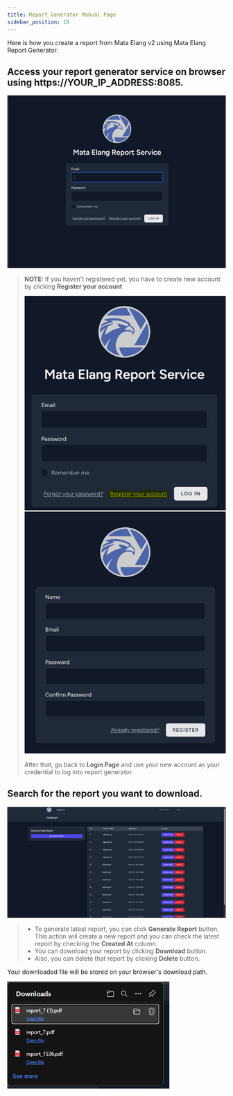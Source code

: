 ```yaml
---
title: Report Generator Manual Page
sidebar_position: 10
---
```


Here is how you create a report from Mata Elang v2 using Mata Elang Report Generator.

## Access your report generator service on browser using https://YOUR_IP_ADDRESS:8085.

![image-20](../static/uploads/5428d2e4896102001a2a50cb71d725ad/image-20.png)

>**NOTE:** If you haven't registered yet, you have to create new account by clicking **Register your account**
>
>![image](../static/uploads/49e566fc10fdc37ad7bea2ed2a46a88f/image.png)
>![image](../static/uploads/cd10e3b30a07172d0857125de366a939/image.png)
>
>After that, go back to **Login Page** and use your new account as your credential to log into report generator.

## Search for the report you want to download.

![image-21](../static/uploads/4accafdcc6653cc06fc40a7a59a411d5/image-21.png)

>- To generate latest report, you can click **Generate Report** button. This action will create a new report and you can check the latest report by checking the **Created At** column.
>- You can download your report by clicking **Download** button.
>- Also, you can delete that report by clicking **Delete** button.

Your downloaded file will be stored on your browser's download path.

![image-22](../static/uploads/1acbd1921b007274b4f8f01d7f57f94f/image-22.png)
